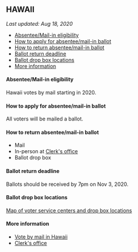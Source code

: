 ## HAWAII

*Last updated: Aug 18, 2020*

* [Absentee/Mail-in eligibility](#absenteemail-in-eligibility)
* [How to apply for absentee/mail-in ballot](#how-to-apply-for-absenteemail-in-ballot)
* [How to return absentee/mail-in ballot](#how-to-return-absenteemail-in-ballot)
* [Ballot return deadline](#ballot-return-deadline)
* [Ballot drop box locations](#ballot-drop-box-locations)
* [More information](#more-information)


#### Absentee/Mail-in eligibility
Hawaii votes by mail starting in 2020.


#### How to apply for absentee/mail-in ballot
All voters will be mailed a ballot.


#### How to return absentee/mail-in ballot
* Mail
* In-person at [Clerk's office](https://elections.hawaii.gov/resources/county-election-divisions/)
* Ballot drop box


#### Ballot return deadline
Ballots should be received by 7pm on Nov 3, 2020.


#### Ballot drop box locations
[Map of voter service centers and drop box locations](https://histategis.maps.arcgis.com/apps/MapSeries/index.html?appid=40a88743b85b4fbfb8cf6128bacfedcf)


#### More information
* [Vote by mail in Hawaii](https://elections.hawaii.gov/hawaii-votes-by-mail/)
* [Clerk's office](https://elections.hawaii.gov/resources/county-election-divisions/)

